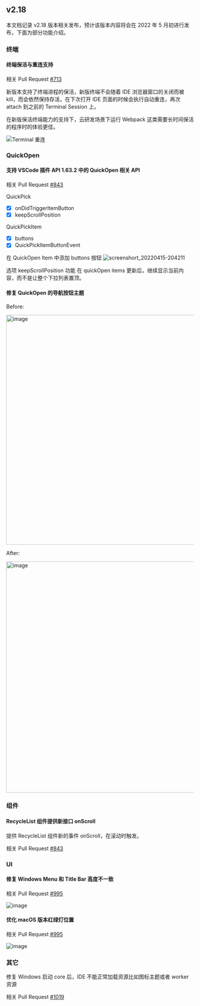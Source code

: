 ## v2.18

本文档记录 v2.18 版本相关发布，预计该版本内容将会在 2022 年 5 月初进行发布，下面为部分功能介绍。

### 终端

#### 终端保活与重连支持

相关 Pull Request [#713](https://github.com/opensumi/core/pull/713)

新版本支持了终端进程的保活，新版终端不会随着 IDE 浏览器窗口的关闭而被 kill，而会依然保持存活，在下次打开 IDE 页面的时候会执行自动重连，再次 attach 到之前的 Terminal Session 上。

在新版保活终端能力的支持下，云研发场景下运行 Webpack 这类需要长时间保活的程序时的体验更佳。

![Terminal 重连](https://user-images.githubusercontent.com/12879047/165902901-94528794-741b-4483-bbed-3dd62c56e534.gif)

### QuickOpen

#### 支持 VSCode 插件 API 1.63.2 中的 QuickOpen 相关 API

相关 Pull Request [#843](https://github.com/opensumi/core/pull/843)

QuickPick
- [x] onDidTriggerItemButton
- [x] keepScrollPosition

QuickPickItem
- [x] buttons
- [x] QuickPickItemButtonEvent

在 QuickOpen Item 中添加 buttons 按钮
![screenshort_20220415-204211](https://user-images.githubusercontent.com/2226423/163572077-8beda36c-709b-4434-9ffa-fa81166ca4ec.gif)

选项 keepScrollPosition 功能
在 quickOpen items 更新后，继续显示当前内容，而不是让整个下拉列表置顶。

#### 修复 QuickOpen 的导航按钮主题

Before:

<img width="616" alt="image" src="https://user-images.githubusercontent.com/2226423/163305433-31f64cbc-1036-45c1-b666-db02c916ad9e.png">

After:

<img width="620" alt="image" src="https://user-images.githubusercontent.com/2226423/163304743-17cad105-9d77-40e9-a46c-a1f36532941f.png">


### 组件

#### RecycleList 组件提供新接口 onScroll

提供 RecycleList 组件新的事件 onScroll，在滚动时触发。

相关 Pull Request [#843](https://github.com/opensumi/core/pull/843)

### UI

#### 修复 Windows Menu 和 Title Bar 高度不一致

相关 Pull Request [#995](https://github.com/opensumi/core/pull/995)

![image](https://user-images.githubusercontent.com/2226423/169789607-9f275e3d-ed27-4a7c-93b4-511ee55ceb34.png)

#### 优化 macOS 版本红绿灯位置

相关 Pull Request [#995](https://github.com/opensumi/core/pull/995)

![image](https://user-images.githubusercontent.com/2226423/169789711-076ffb74-d2d4-40a1-8e10-4f0ecc9ed165.png)


### 其它

修复 Windows 启动 core 后，IDE 不能正常加载资源比如图标主题或者 worker 资源

相关 Pull Request [#1019](https://github.com/opensumi/core/pull/1019)
